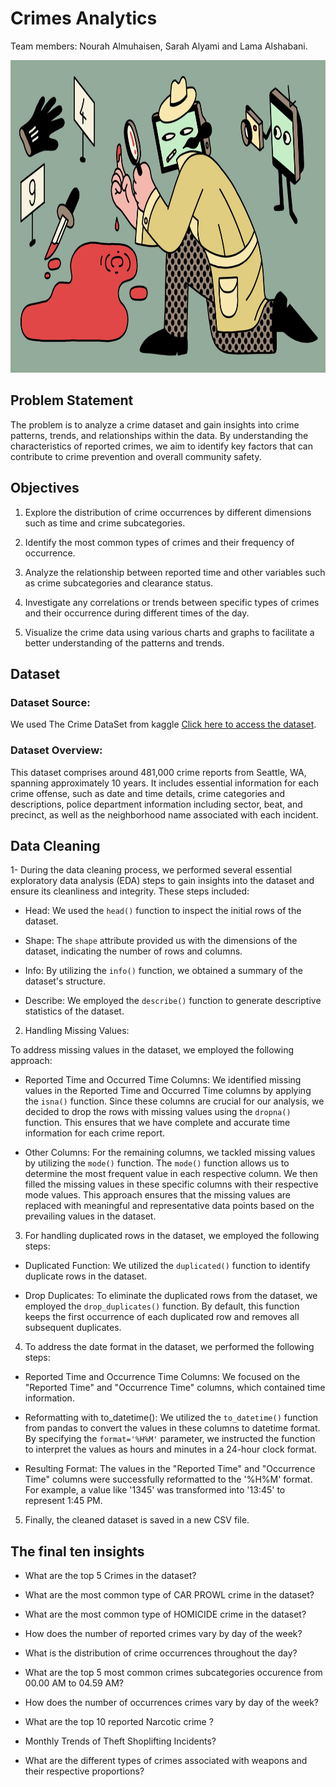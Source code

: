# Crimes Analytics

Team members: Nourah Almuhaisen, Sarah Alyami and Lama Alshabani.

<img width="900" height="500" src="https://github.com/LamaAlshabani/Bootcamp-Project-2-Data-Analysis/blob/main/Burdick-TV-Crime.jpg.webp">

## Problem Statement

The problem is to analyze a crime dataset and gain insights into crime patterns, trends, and relationships within the data. By understanding the characteristics of reported crimes, we aim to identify key factors that can contribute to crime prevention and overall community safety.

## Objectives

1. Explore the distribution of crime occurrences by different dimensions such as time and crime subcategories.

2. Identify the most common types of crimes and their frequency of occurrence.

3. Analyze the relationship between reported time and other variables such as crime subcategories and clearance status.

4. Investigate any correlations or trends between specific types of crimes and their occurrence during different times of the day.

5. Visualize the crime data using various charts and graphs to facilitate a better understanding of the patterns and trends.

## Dataset

### Dataset Source:

We used The Crime DataSet from kaggle [Click here to access the dataset](https://www.kaggle.com/datasets/adoumtaiga/crime-data-set).

### Dataset Overview:

This dataset comprises around 481,000 crime reports from Seattle, WA, spanning approximately 10 years. It includes essential information for each crime offense, such as date and time details, crime categories and descriptions, police department information including sector, beat, and precinct, as well as the neighborhood name associated with each incident.

## Data Cleaning

1- During the data cleaning process, we performed several essential exploratory data analysis (EDA) steps to gain insights into the dataset and ensure its cleanliness and integrity. These steps included:

- Head: We used the `head()` function to inspect the initial rows of the dataset. 

- Shape: The `shape` attribute provided us with the dimensions of the dataset, indicating the number of rows and columns. 

- Info: By utilizing the `info()` function, we obtained a summary of the dataset's structure. 

- Describe: We employed the `describe()` function to generate descriptive statistics of the dataset. 

2. Handling Missing Values:

To address missing values in the dataset, we employed the following approach:

- Reported Time and Occurred Time Columns: 
We identified missing values in the Reported Time and Occurred Time columns by applying the `isna()` function. Since these columns are crucial for our analysis, we decided to drop the rows with missing values using the `dropna()` function. This ensures that we have complete and accurate time information for each crime report.

- Other Columns:
For the remaining columns, we tackled missing values by utilizing the `mode()` function. The `mode()` function allows us to determine the most frequent value in each respective column. We then filled the missing values in these specific columns with their respective mode values. This approach ensures that the missing values are replaced with meaningful and representative data points based on the prevailing values in the dataset.

3. For handling duplicated rows in the dataset, we employed the following steps:

- Duplicated Function: We utilized the `duplicated()` function to identify duplicate rows in the dataset. 

- Drop Duplicates: To eliminate the duplicated rows from the dataset, we employed the `drop_duplicates()` function. By default, this function keeps the first occurrence of each duplicated row and removes all subsequent duplicates.

4. To address the date format in the dataset, we performed the following steps:

- Reported Time and Occurrence Time Columns: We focused on the "Reported Time" and "Occurrence Time" columns, which contained time information.

- Reformatting with to_datetime(): We utilized the `to_datetime()` function from pandas to convert the values in these columns to datetime format. By specifying the `format='%H%M'` parameter, we instructed the function to interpret the values as hours and minutes in a 24-hour clock format.

- Resulting Format: The values in the "Reported Time" and "Occurrence Time" columns were successfully reformatted to the '%H%M' format. For example, a value like '1345' was transformed into '13:45' to represent 1:45 PM.

5. Finally, the cleaned dataset is saved in a new CSV file.

## The final ten insights

- What are the top 5 Crimes in the dataset?

- What are the most common type of CAR PROWL crime in the dataset?

- What are the most common type of HOMICIDE crime in the dataset?

- How does the number of reported crimes vary by day of the week?

- What is the distribution of crime occurrences throughout the day?

- What are the top 5 most common crimes subcategories occurence from 00.00 AM to 04.59 AM?

- How does the number of occurrences crimes vary by day of the week?

- What are the top 10 reported Narcotic crime ?

- Monthly Trends of Theft Shoplifting Incidents?

- What are the different types of crimes associated with weapons and their respective proportions?
